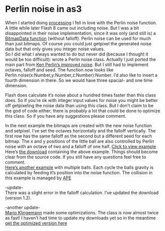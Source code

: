 <!--
  id: 305
  date: 2007-10-04T00:06:33
  modified: 2012-07-25T21:45:50
  slug: perlin-noise-in-as3
  type: post
  excerpt: <p>When I started doing processing I fell in love with the Perlin noise function. A little while later Flash 8 came out including noise. But I was a bit disappointed in their noise implementation, since it was only (and still is) a BitmapData function (without falloff). Perlin noise can be used for much than just [&hellip;]</p>
  categories: Flash, Actionscript
  tags: APE, Mario Klingemann
  metaKeyword: perlin noise
  metaTitle: Perlin noise in as3
  inCv: 
  inPortfolio: 
  dateFrom: 
  dateTo: 
-->

# Perlin noise in as3

<p>When I started doing <a href="http://processing.org/">processing</a> I fell in love with the Perlin noise function. A little while later Flash 8 came out including noise. But I was a bit disappointed in their noise implementation, since it was only (and still is) a <a href="http://livedocs.adobe.com/flash/9.0/ActionScriptLangRefV3/flash/display/BitmapData.html#noise()">BitmapData function</a> (without falloff). Perlin noise can be used for much than just bitmaps. Of course you could just getpixel the generated noise data but that only gives you integer noise values.<br />
So I did what I always wanted to do but never did (because I thought it would be too difficult): wrote a Perlin noise class. Actually I just ported the main part from <a href="http://mrl.nyu.edu/~perlin/noise/">Ken Perlin&#8217;s improved noise</a>. But I still had to implement octaves, falloff and seed. The function now looks like Perlin.noise(x:Number,y:Number,z:Number):Number. I&#8217;d also like to insert a fourth dimension in there. So we would have three spacial- and one time dimension.</p>
<p>Flash does calculate it&#8217;s noise about a hundred times faster than this class does. So if you&#8217;re ok with integer input values for noise you might be better off getpixeling the noise data than using this class. But I don&#8217;t claim to be the god of code either; there is probably a lot that could be done to optimize this class. So if you have any suggestions please comment.</p>
<p>In the next example the bitmaps are created with the new noise function and setpixel. I&#8217;ve set the octaves horizontally and the falloff vertically. The first row has the same falloff as the second but a different seed for each bitmap. The x and y positions of the little ball are also controlled by Perlin noise with an octave of two and a falloff of one half. <a href="javascript:Sjeiti.showCode('wp-content/uploads/swf/perlinnoise.swf',400,400,'perlinnoise')">Click to view example</a><br />
Here&#8217;s <a href="/wordpress/wp-content/uploads/perlinnoise.zip">the download</a> containing the above example. Things should become clear from the source code. If you still have any questions feel free to comment.<br />
<a href="javascript:Sjeiti.showCode('wp-content/uploads/swf/flowfield.swf',400,400,'perlinnoise')">Here&#8217;s another example</a> with multiple balls. Each cycle the balls gravity is calculated by feeding it&#8217;s position into the noise function. The collision in this example is managed by <a href="http://www.cove.org/ape/">APE</a></p>
<p>-update-<br />
There was a slight error in the falloff calculation. I&#8217;ve updated the download (version 1.2).</p>
<p>-another update-<br />
<a href="http://www.quasimondo.com/archives/000672.php">Mario Klingemann</a> made some optimizations. The class is now almost twice as fast! I haven&#8217;t had time to update my downloads yet so in the meantime <a href="http://www.quasimondo.com/archives/000672.php">get the optimized version here</a></p>